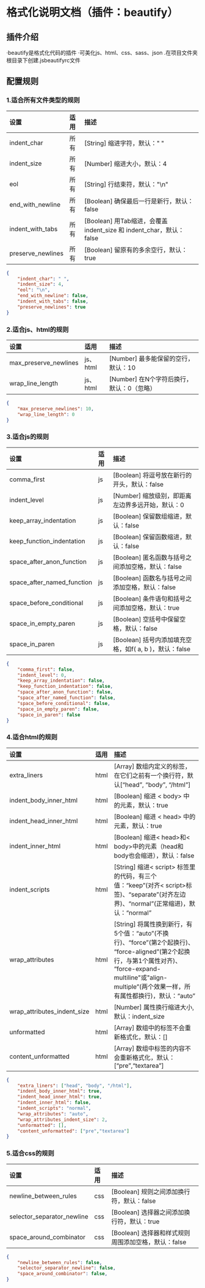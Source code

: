 # 格式化说明文档（插件：beautify）

## 插件介绍
·beautify是格式化代码的插件
·可美化js、html、css、sass、json
.在项目文件夹根目录下创建.jsbeautifyrc文件

## 配置规则
### 1.适合所有文件类型的规则
| 设置 | 适用 | 描述 |
| :---- | :---- | :---- |
| indent_char | 所有 | [String] 缩进字符，默认：" " |
| indent_size | 所有 | [Number] 缩进大小，默认：4 |
| eol | 所有 | [String] 行结束符，默认："\n" |
| end_with_newline | 所有 | [Boolean] 确保最后一行是新行，默认：false |
| indent_with_tabs | 所有 | [Boolean] 用Tab缩进，会覆盖 indent_size 和 indent_char，默认：false |
| preserve_newlines | 所有 | [Boolean] 留原有的多余空行，默认：true |

```json
{
    "indent_char": " ",
    "indent_size": 4,
    "eol": "\n",
    "end_with_newline": false,
    "indent_with_tabs": false,
    "preserve_newlines": true
}
```

### 2.适合js、html的规则
| 设置 | 适用 | 描述 |
| :---- | :---- | :---- |
| max_preserve_newlines | js、html | [Number] 最多能保留的空行，默认：10 |
| wrap_line_length | js、html | [Number] 在N个字符后换行，默认：0（忽略） |

```json
{
    "max_preserve_newlines": 10,
    "wrap_line_length": 0
}
```

### 3.适合js的规则
| 设置 | 适用 | 描述 |
| :---- | :---- | :---- |
| comma_first | js | [Boolean] 将逗号放在新行的开头，默认：false |
| indent_level | js | [Number] 缩放级别，即距离左边界多远开始，默认：0 |
| keep_array_indentation | js | [Boolean] 保留数组缩进，默认：false |
| keep_function_indentation | js | [Boolean] 保留函数缩进，默认：false |
| space_after_anon_function | js | [Boolean] 匿名函数与括号之间添加空格，默认：false |
| space_after_named_function | js | [Boolean] 函数名与括号之间添加空格，默认：false |
| space_before_conditional | js | [Boolean] 条件语句和括号之间添加空格，默认：true |
| space_in_empty_paren | js | [Boolean] 空括号中保留空格，默认：false |
| space_in_paren | js | [Boolean] 括号内添加填充空格，如f( a, b )，默认：false |
```json
{
    "comma_first": false,
    "indent_level": 0,
    "keep_array_indentation": false,
    "keep_function_indentation": false,
    "space_after_anon_function": false,
    "space_after_named_function": false, 
    "space_before_conditional": false,
    "space_in_empty_paren": false,
    "space_in_paren": false
}
```

### 4.适合html的规则
| 设置 | 适用 | 描述 |
| :---- | :---- | :---- |
| extra_liners | html | [Array] 数组内定义的标签，在它们之前有一个换行符，默认[“head”, “body”, “/html”] |
| indent_body_inner_html | html | [Boolean] 缩进 < body> 中的元素，默认：true |
| indent_head_inner_html | html | [Boolean] 缩进 < head> 中的元素，默认：true |
| indent_inner_html | html | [Boolean] 缩进< head>和< body>中的元素（head和body也会缩进），默认：false |
| indent_scripts | html | [String] 缩进< script> 标签里的代码，有三个值：“keep”(对齐< script>标签)、“separate”(对齐左边界)、“normal”(正常缩进)，默认：“normal” |
| wrap_attributes | html | [String] 将属性换到新行，有5个值：“auto”(不换行)、“force”(第2个起换行)、 “force-aligned”(第2个起换行，与第1个属性对齐)、 “force-expand-multiline"或"align-multiple”(两个效果一样，所有属性都换行)，默认：“auto” |
| wrap_attributes_indent_size | html | [Number] 属性换行缩进大小,默认：indent_size |
| unformatted | html | [Array] 数组中的标签不会重新格式化，默认：[] |
| content_unformatted | html | [Array] 数组中标签的内容不会重新格式化，默认：[“pre”,“textarea”] |

```json
{
    "extra_liners": ["head", "body", "/html"],
    "indent_body_inner_html": true,
    "indent_head_inner_html": true,
    "indent_inner_html": false,
    "indent_scripts": "normal",
    "wrap_attributes": "auto",
    "wrap_attributes_indent_size": 2,
    "unformatted": [],
    "content_unformatted": ["pre","textarea"]
}
```

### 5.适合css的规则
| 设置 | 适用 | 描述 |
| :---- | :---- | :---- |
| newline_between_rules | css | [Boolean] 规则之间添加换行符，默认：false |
| selector_separator_newline | css | [Boolean] 选择器之间添加换行符，默认：true |
| space_around_combinator | css | [Boolean] 选择器和样式规则周围添加空格，默认：false |

```json
{
    "newline_between_rules": false,
    "selector_separator_newline": false,
    "space_around_combinator": false,
}
```